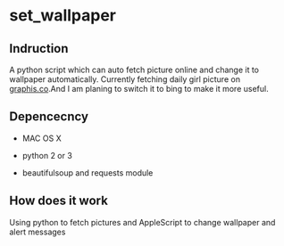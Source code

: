 set_wallpaper
=============

## Indruction
A python script which can auto fetch picture online and change it to wallpaper automatically.
Currently fetching daily girl picture on [graphis.co](http://graphis.co).And I am planing to switch it to bing to make it more useful.

## Depencecncy
* MAC OS X  

* python 2 or 3  

* beautifulsoup and requests module

## How does it work
Using python to fetch pictures and AppleScript to change wallpaper and alert messages


